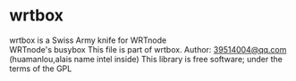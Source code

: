 # wrtbox
wrtbox is a Swiss Army knife for WRTnode  
WRTnode's busybox
This file is part of wrtbox.
Author: 39514004@qq.com (huamanlou,alais name intel inside)
This library is free software; under the terms of the GPL



